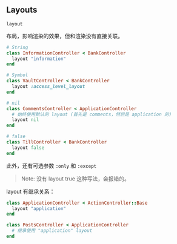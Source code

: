 ## Layouts

`layout`

布局，影响渲染的效果，但和渲染没有直接关联。

```ruby
# String
class InformationController < BankController
  layout "information"
end
```

```ruby
# Symbol
class VaultController < BankController
  layout :access_level_layout
end
```

```ruby
# nil
class CommentsController < ApplicationController
  # 始终使用默认的 layout (首先是 comments，然后是 application 的)
  layout nil
end
```

```ruby
# false
class TillController < BankController
  layout false
end
```

此外，还有可选参数 `:only` 和 `:except`

> Note: 没有 layout true 这种写法，会报错的。

layout 有继承关系：

```ruby
class ApplicationController < ActionController::Base
  layout "application"
end

class PostsController < ApplicationController
  # 继承使用 "application" layout
end
```
